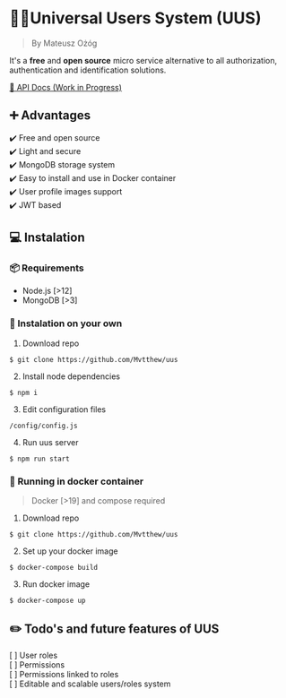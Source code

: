 # 🙆🙋Universal Users System (UUS)
>By Mateusz Ożóg

It's a **free** and **open source** micro service alternative to all authorization, authentication and identification solutions.

[📄 API Docs (Work in Progress)](https://share.clickup.com/p/2cn1v-203/uus-api-docs)

## ➕ Advantages
✔️ Free and open source  
✔️ Light and secure  
✔️ MongoDB storage system  
✔️ Easy to install and use in Docker container  
✔️ User profile images support  
✔️ JWT based

## 💻 Instalation

### 📦 Requirements
- Node.js [>12]
- MongoDB [>3]

### 📄 Instalation on your own
1. Download repo 
```
$ git clone https://github.com/Mvtthew/uus
```
2. Install node dependencies 
```
$ npm i
```
3. Edit configuration files 
```
/config/config.js
```
4. Run uus server 
```
$ npm run start
```


### 🐳 Running in docker container
> Docker [>19] and compose required 
1. Download repo 
```
$ git clone https://github.com/Mvtthew/uus
```
2. Set up your docker image 
```
$ docker-compose build
```
3. Run docker image 
```
$ docker-compose up
```

## ✏️ Todo's and future features of UUS
[ ] User roles  
[ ] Permissions  
[ ] Permissions linked to roles  
[ ] Editable and scalable users/roles system